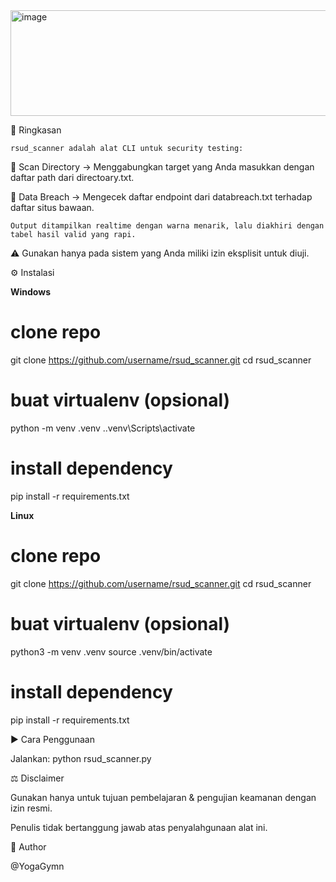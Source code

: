 <img width="721" height="169" alt="image" src="https://github.com/user-attachments/assets/62a8aec8-c7aa-482c-a2f3-166f12c3c482" />



📌 Ringkasan

    rsud_scanner adalah alat CLI untuk security testing:

   🔎 Scan Directory → Menggabungkan target yang Anda masukkan dengan daftar path dari directoary.txt.

   🔐 Data Breach → Mengecek daftar endpoint dari databreach.txt terhadap daftar situs bawaan.

    Output ditampilkan realtime dengan warna menarik, lalu diakhiri dengan tabel hasil valid yang rapi.

⚠️ Gunakan hanya pada sistem yang Anda miliki izin eksplisit untuk diuji.


⚙️ Instalasi

   **Windows**
   
   # clone repo
git clone https://github.com/username/rsud_scanner.git
cd rsud_scanner

# buat virtualenv (opsional)
python -m venv .venv
.\.venv\Scripts\activate

# install dependency
pip install -r requirements.txt


**Linux**

# clone repo
git clone https://github.com/username/rsud_scanner.git
cd rsud_scanner

# buat virtualenv (opsional)
python3 -m venv .venv
source .venv/bin/activate

# install dependency
pip install -r requirements.txt

▶️ Cara Penggunaan

Jalankan: python rsud_scanner.py

⚖️ Disclaimer

Gunakan hanya untuk tujuan pembelajaran & pengujian keamanan dengan izin resmi.

Penulis tidak bertanggung jawab atas penyalahgunaan alat ini.

👤 Author

@YogaGymn
